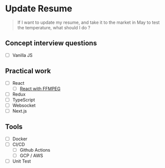 # Update Resume

> If I want to update my resume, and take it to the market in May to test the temperature, what should I do ?

## Concept interview questions

- [ ] Vanilla JS

## Practical work

- [ ] React
	- [ ] [React with FFMPEG](https://youtu.be/XDHdxVq402k)
- [ ] Redux
- [ ] TypeScript
- [ ] Websocket
- [ ] Next.js

## Tools

- [ ] Docker
- [ ] CI/CD
	- [ ] Github Actions
	- [ ] GCP / AWS
- [ ] Unit Test